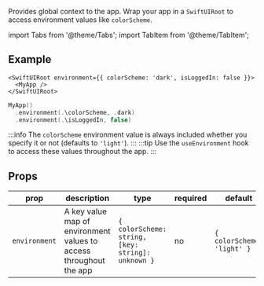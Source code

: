 ---
---

Provides global context to the app. Wrap your app in a `SwiftUIRoot` to access environment values like `colorScheme`.

import Tabs from '@theme/Tabs';
import TabItem from '@theme/TabItem';

## Example

<Tabs>
<TabItem value="srn" label="swiftui-react-native">

```tsx
<SwiftUIRoot environment={{ colorScheme: 'dark', isLoggedIn: false }}>
  <MyApp />
</SwiftUIRoot>
```

</TabItem>
<TabItem value="swiftui" label="SwiftUI">

```swift
MyApp()
  .environment(.\colorScheme, .dark)
  .environment(.\isLoggedIn, false)
```

</TabItem>
</Tabs>

:::info
The `colorScheme` environment value is always included whether you specify it or not (defaults to `'light'`).
:::
:::tip
Use the `useEnvironment` hook to access these values throughout the app.
:::

## Props

| prop          | description                                                        | type                                              | required | default                    |
| ------------- | ------------------------------------------------------------------ | ------------------------------------------------- | -------- | -------------------------- |
| `environment` | A key value map of environment values to access throughout the app | `{ colorScheme: string, [key: string]: unknown }` | no       | `{ colorScheme: 'light' }` |
